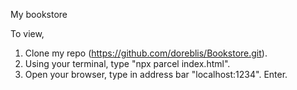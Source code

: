 My bookstore

To view,
1. Clone my repo (https://github.com/doreblis/Bookstore.git).
2. Using your terminal, type "npx parcel index.html".
3. Open your browser, type in address bar "localhost:1234". Enter.
